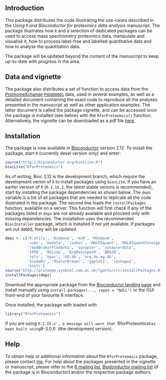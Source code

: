 ## Introduction

This package distributes the code illustrating the use-cases described in the 
_Using `R` and Bioconductor for proteomics data analysis_ manuscript. 
The package illustrates how `R` and a selection of dedicated packages can be used 
to access mass spectrometry proteomics data, manipulate and visualise it, 
how to process label-free and labelled quantitative data and how to analyse the quantitation data. 

The package will be updated beyond the content of the manuscript to keep up-to-date with progress in the area.

## Data and vignette

The package also distributes a set of function to access data from the [ProteomeXchange](http://www.proteomexchange.org/) [`PXD000001`](http://proteomecentral.proteomexchange.org/cgi/GetDataset?ID=PXD000001) data, used in several examples, as well as a detailed document containing the exact code to reproduce all the analyses presented in the manuscript as well as other application examples. The latter document is called the package vignette, and can be accessed once the package is installed (see below) with the `RforProteomics()` function. Alternatively, the vignette can be downloaded as a pdf file [here](http://bioconductor.org/packages/devel/data/experiment/vignettes/RforProteomics/inst/doc/RforProteomics.pdf). 

## Installation

The package is now available in [Bioconductor](http://bioconductor.org/packages/devel/data/experiment/html/RforProteomics.html) version 2.12. To install the package, start `R` (currently devel version only) and enter:

```r
source("http://bioconductor.org/biocLite.R")
biocLite("RforProteomics")
```

As of writing, Bioc 2.12 is the development branch, which require the development verion of `R` to install packages using `biocLite`. If you have an earlier version of `R` (`R-2.15.2`, the latest stable verions is recommended), start by installing the package dependencies as shown below. The `deps` variable is a list of all packages that are needed to replicate all the code illustrated in the package. The second line loads the `installPackages` function, available on a server. This function will first check if any of the packages listed in `deps` are not already available and proceed only with missing dependencies. The installation uses the recommended `BiocInstaller` package, which is installed if not yet available. If packages are out dated, they will be updated.

```r
deps <- c('R.utils', 'Biobase', 'mzR', 'MSnbase', 
          'xcms', 'msdata', 'isobar', 'MALDIquant', 'MALDIquantForeign',
          'readBrukerFlexData', 'synapter', 'synapterdata', 
          'IPPD', 'Rdisop', 'OrgMassSpecR', 'BRAIN', 
          'rols', 'hpar', 'GO.db', 'org.Hs.eg.db', 
          'biomaRt', 'RColorBrewer', 'ggplot2', 'reshape2', 
          'knitr')
source("http://proteome.sysbiol.cam.ac.uk/lgatto/src/installPackages.R")
installPackages(deps)
```

Download the appropriate package from the [Bioconductor landing page](http://bioconductor.org/packages/devel/data/experiment/html/RforProteomics.html) and install manually using `install.packages(..., repos = "NULL")` or the GUI front-end of your favourite R interface.

Once installed, the package with loaded with

```r
library("RforProteomics")
```

If you are using `R-2.15.x', a message will warn that `RforProteomics` has been built using `R-3.0.0` (the development version). 

## Help

To obtain help or additional information about the `RforProteomics` package, please contact [me](http://proteome.sysbiol.cam.ac.uk/lgatto/). For help about the packages presented in the vignette or manuscript, please refer to the [R mailing list](https://stat.ethz.ch/mailman/listinfo/r-help), [Biodonductor mailing list](http://www.bioconductor.org/help/mailing-list/#bioconductor) (if the package is in Bioconductor) and/or the respective package authors. 
